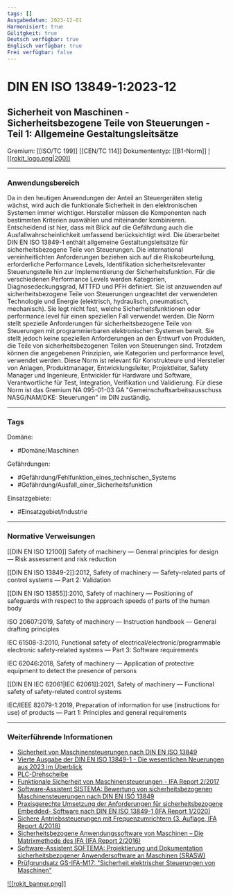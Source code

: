 ```yaml
---
tags: []
Ausgabedatum: 2023-12-01
Harmonisiert: true
Gülitgkeit: true
Deutsch verfügbar: true
Englisch verfügbar: true
Frei verfügbar: false
---
```


# DIN EN ISO 13849-1:2023-12
## Sicherheit von Maschinen - Sicherheitsbezogene Teile von Steuerungen - Teil 1: Allgemeine Gestaltungsleitsätze

Gremium: [[ISO/TC 199]] [[CEN/TC 114]]
Dokumententyp: [[B1-Norm]]
[![[rokit_logo.png|200]]](https://public-robots.de/)

***
### Anwendungsbereich

Da in den heutigen Anwendungen der Anteil an Steuergeräten stetig wächst, wird auch die funktionale Sicherheit in den elektronischen Systemen immer wichtiger. Hersteller müssen die Komponenten nach bestimmten Kriterien auswählen und miteinander kombinieren. Entscheidend ist hier, dass mit Blick auf die Gefährdung auch die Ausfallwahrscheinlichkeit umfassend berücksichtigt wird. 
Die überarbeitet DIN EN ISO 13849-1 enthält allgemeine Gestaltungsleitsätze für sicherheitsbezogene Teile von Steuerungen. Die international vereinheitlichten Anforderungen beziehen sich auf die Risikobeurteilung, erforderliche Performance Levels, Identifikation sicherheitsrelevanter Steuerungsteile hin zur Implementierung der Sicherheitsfunktion. Für die verschiedenen Performance Levels werden Kategorien, Diagnosedeckungsgrad, MTTFD und PFH definiert. Sie ist anzuwenden auf sicherheitsbezogene Teile von Steuerungen ungeachtet der verwendeten Technologie und Energie (elektrisch, hydraulisch, pneumatisch, mechanisch). 
Sie legt nicht fest, welche Sicherheitsfunktionen oder performance level für einen speziellen Fall verwendet werden. Die Norm stellt spezielle Anforderungen für sicherheitsbezogene Teile von Steuerungen mit programmierbaren elektronischen Systemen bereit. Sie stellt jedoch keine speziellen Anforderungen an den Entwurf von Produkten, die Teile von sicherheitsbezogenen Teilen von Steuerungen sind. Trotzdem können die angegebenen Prinzipien, wie Kategorien und performance level, verwendet werden. 
Diese Norm ist relevant für Konstrukteure und Hersteller von Anlagen, Produktmanager, Entwicklungsleiter, Projektleiter, Safety Manager und Ingenieure, Entwickler für Hardware und Software, Verantwortliche für Test, Integration, Verifikation und Validierung. Für diese Norm ist das Gremium NA 095-01-03 GA "Gemeinschaftsarbeitsausschuss NASG/NAM/DKE: Steuerungen" im DIN zuständig.
***
### Tags

Domäne:
- #Domäne/Maschinen 

Gefährdungen:
- #Gefährdung/Fehlfunktion_eines_technischen_Systems
- #Gefährdung/Ausfall_einer_Sicherheitsfunktion

Einsatzgebiete:
- #Einsatzgebiet/Industrie 

***
### Normative Verweisungen

 [[DIN EN ISO 12100]] Safety of machinery — General principles for design — Risk assessment and risk reduction

 [[DIN EN ISO 13849-2]]:2012, Safety of machinery — Safety-related parts of control systems — Part 2: Validation

 [[DIN EN ISO 13855]]:2010, Safety of machinery — Positioning of safeguards with respect to the approach speeds of parts of the human body

 ISO 20607:2019, Safety of machinery — Instruction handbook — General drafting principles

 IEC 61508-3:2010, Functional safety of electrical/electronic/programmable electronic safety-related systems — Part 3: Software requirements

 IEC 62046:2018, Safety of machinery — Application of protective equipment to detect the presence of persons

 [[DIN EN IEC 62061|IEC 62061]]:2021, Safety of machinery — Functional safety of safety-related control systems

 IEC/IEEE 82079-1:2019, Preparation of information for use (instructions for use) of products — Part 1: Principles and general requirements
***
### Weiterführende Informationen

- [Sicherheit von Maschinensteuerungen nach DIN EN ISO 13849](https://www.dguv.de/ifa/praxishilfen/praxishilfen-maschinenschutz/sicherheit-von-maschinensteuerungen/index.jsp)
- [Vierte Ausgabe der DIN EN ISO 13849-1 - Die wesentlichen Neuerungen aus 2023 im Überblick](https://publikationen.dguv.de/forschung/ifa/allgemeine-informationen/4755/vierte-ausgabe-der-din-en-iso-13849-1-die-wesentlichen-neuerungen-aus-2023-im-ueberblick)
- [PLC-Drehscheibe](https://www.dguv.de/ifa/praxishilfen/praxishilfen-maschinenschutz/performance-level-calculator/index.jsp)
- [Funktionale Sicherheit von Maschinensteuerungen - IFA Report 2/2017](https://www.dguv.de/ifa/publikationen/reports-download/reports-2017/ifa-report-2-2017/index.jsp)
- [Software-Assistent SISTEMA: Bewertung von sicherheitsbezogenen Maschinensteuerungen nach DIN EN ISO 13849](https://www.dguv.de/ifa/praxishilfen/praxishilfen-maschinenschutz/software-sistema/index.jsp)
- [Praxisgerechte Umsetzung der Anforderungen für sicherheitsbezogene Embedded- Software nach DIN EN ISO 13849-1 (IFA Report 1/2020)](https://www.dguv.de/ifa/publikationen/reports-download/reports-2020/ifa-report-1-2020/index.jsp)
- [Sichere Antriebssteuerungen mit Frequenzumrichtern (3. Auflage, IFA Report 4/2018)](https://www.dguv.de/ifa/publikationen/reports-download/reports-2018/ifa-report-4-2018/index.jsp)
- [Sicherheitsbezogene Anwendungssoftware von Maschinen – Die Matrixmethode des IFA (IFA Report 2/2016)](https://www.dguv.de/ifa/publikationen/reports-download/reports-2016/ifa-report-2-2016/index.jsp)
- [Software-Assistent SOFTEMA: Projektierung und Dokumentation sicherheitsbezogener Anwendersoftware an Maschinen (SRASW)](https://www.dguv.de/ifa/praxishilfen/praxishilfen-maschinenschutz/software-softema/index.jsp)
- [Prüfgrundsatz GS-IFA-M17: "Sicherheit elektrischer Steuerungen von Maschinen"](https://www.dguv.de/dguv-test/prod-pruef-zert/pruefgrundsaetze-erfahrung/pruefgrundsaetze/ifa/index.jsp)

[![[rokit_banner.png]]](https://public-robots.de/)
